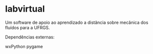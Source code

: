 # labvirtual
Um software de apoio ao aprendizado a distância sobre mecânica dos fluídos para a UFRGS.

Dependências externas:

wxPython
pygame

